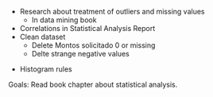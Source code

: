 - Research about treatment of outliers and missing values
  - In data mining book
- Correlations in Statistical Analysis Report
- Clean dataset
  - Delete Montos solicitado 0 or missing
  - Delte strange negative values
  
* Histogram rules



Goals:
  Read book chapter about statistical analysis.
  

